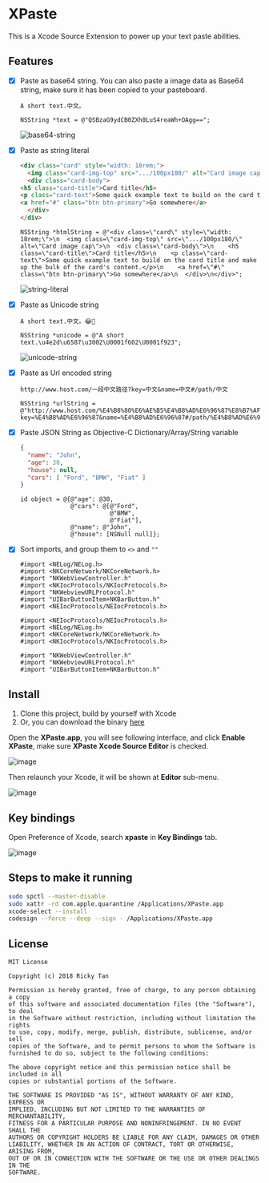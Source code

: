 # XPaste
This is a Xcode Source Extension to power up your text paste abilities.

## Features
- [x] Paste as base64 string. You can also paste a image data as Base64 string, make sure it has been copied to your pasteboard.
  ```text
  A short text.中文。
  ```
  ```objc
  NSString *text = @"QSBzaG9ydCB0ZXh0LuS4reaWh+OAgg==";
  ```
  ![base64-string](https://user-images.githubusercontent.com/1250207/46783725-f1f7c680-cd5d-11e8-917e-994f9b36518a.gif)

- [x] Paste as string literal
  ```html
  <div class="card" style="width: 18rem;">
    <img class="card-img-top" src=".../100px180/" alt="Card image cap">
    <div class="card-body">
  <h5 class="card-title">Card title</h5>
  <p class="card-text">Some quick example text to build on the card title and make up the bulk of the card's content.</p>
  <a href="#" class="btn btn-primary">Go somewhere</a>
    </div>
  </div>
  ```
  ```objc
  NSString *htmlString = @"<div class=\"card\" style=\"width: 18rem;\">\n  <img class=\"card-img-top\" src=\".../100px180/\" alt=\"Card image cap\">\n  <div class=\"card-body\">\n    <h5 class=\"card-title\">Card title</h5>\n    <p class=\"card-text\">Some quick example text to build on the card title and make up the bulk of the card's content.</p>\n    <a href=\"#\" class=\"btn btn-primary\">Go somewhere</a>\n  </div>\n</div>";
  ```
  ![string-literal](https://user-images.githubusercontent.com/1250207/46783558-4a7a9400-cd5d-11e8-80dc-65c2c12f48b1.gif)

- [x] Paste as Unicode string
  ```text
  A short text.中文。😂🤣
  ```
  ```objc
  NSString *unicode = @"A short text.\u4e2d\u6587\u3002\U0001f602\U0001f923";
  ```
  ![unicode-string](https://user-images.githubusercontent.com/1250207/46783817-413df700-cd5e-11e8-9b86-2ad527920089.gif)

- [x] Paste as Url encoded string
  ```text
  http://www.host.com/一段中文路径?key=中文&name=中文#/path/中文
  ```
  ```objc
  NSString *urlString = @"http://www.host.com/%E4%B8%80%E6%AE%B5%E4%B8%AD%E6%96%87%E8%B7%AF%E5%BE%84?key=%E4%B8%AD%E6%96%87&name=%E4%B8%AD%E6%96%87#/path/%E4%B8%AD%E6%96%87";
  ```

- [x] Paste JSON String as Objective-C Dictionary/Array/String variable
  ```json
  {
    "name": "John",
    "age": 30,
    "house": null,
    "cars": [ "Ford", "BMW", "Fiat" ]
  }
  ```
  ```objc
  id object = @{@"age": @30,
                @"cars": @[@"Ford",
                           @"BMW",
                           @"Fiat"],
                @"name": @"John",
                @"house": [NSNull null]};
  ```
  
- [x] Sort imports, and group them to `<>` and `""`
  ```objc
  #import <NELog/NELog.h>
  #import <NKCoreNetwork/NKCoreNetwork.h>
  #import "NKWebViewController.h"
  #import <NKIocProtocols/NKIocProtocols.h>
  #import "NKWebviewURLProtocol.h"
  #import "UIBarButtonItem+NKBarButton.h"
  #import <NEIocProtocols/NEIocProtocols.h>
  ```
  
  ```objc
  #import <NEIocProtocols/NEIocProtocols.h>
  #import <NELog/NELog.h>
  #import <NKCoreNetwork/NKCoreNetwork.h>
  #import <NKIocProtocols/NKIocProtocols.h>

  #import "NKWebViewController.h"
  #import "NKWebviewURLProtocol.h"
  #import "UIBarButtonItem+NKBarButton.h"
   ```

## Install

1. Clone this project, build by yourself with Xcode
2. Or, you can download the binary [here](https://github.com/rickytan/XPaste/releases/download/v1.3/XPaste.app.zip)

Open the **XPaste.app**, you will see following interface, and click **Enable XPaste**, make sure **XPaste Xcode Source Editor** is checked.

![image](https://user-images.githubusercontent.com/1250207/46783018-2cac2f80-cd5b-11e8-9fda-c97126a8167e.png)

Then relaunch your Xcode, it will be shown at **Editor** sub-menu.

![image](https://user-images.githubusercontent.com/1250207/46782854-75171d80-cd5a-11e8-97e1-e9c3023c26c1.png)

## Key bindings
Open Preference of Xcode, search **xpaste** in **Key Bindings** tab.

![image](https://user-images.githubusercontent.com/1250207/46782797-3e410780-cd5a-11e8-84eb-80cd3b28e514.png)

## Steps to make it running
```bash
sudo spctl --master-disable
sudo xattr -rd com.apple.quarantine /Applications/XPaste.app
xcode-select --install
codesign --force --deep --sign - /Applications/XPaste.app
```

## License
```
MIT License

Copyright (c) 2018 Ricky Tan

Permission is hereby granted, free of charge, to any person obtaining a copy
of this software and associated documentation files (the "Software"), to deal
in the Software without restriction, including without limitation the rights
to use, copy, modify, merge, publish, distribute, sublicense, and/or sell
copies of the Software, and to permit persons to whom the Software is
furnished to do so, subject to the following conditions:

The above copyright notice and this permission notice shall be included in all
copies or substantial portions of the Software.

THE SOFTWARE IS PROVIDED "AS IS", WITHOUT WARRANTY OF ANY KIND, EXPRESS OR
IMPLIED, INCLUDING BUT NOT LIMITED TO THE WARRANTIES OF MERCHANTABILITY,
FITNESS FOR A PARTICULAR PURPOSE AND NONINFRINGEMENT. IN NO EVENT SHALL THE
AUTHORS OR COPYRIGHT HOLDERS BE LIABLE FOR ANY CLAIM, DAMAGES OR OTHER
LIABILITY, WHETHER IN AN ACTION OF CONTRACT, TORT OR OTHERWISE, ARISING FROM,
OUT OF OR IN CONNECTION WITH THE SOFTWARE OR THE USE OR OTHER DEALINGS IN THE
SOFTWARE.
```
